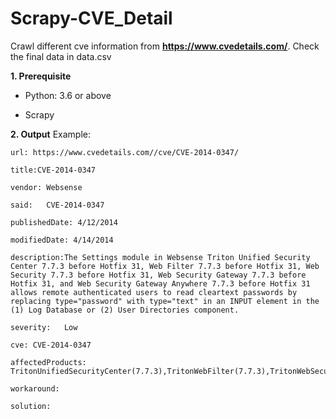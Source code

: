 # Scrapy-CVE_Detail

Crawl different cve information from **https://www.cvedetails.com/**. Check the final data in data.csv


**1. Prerequisite**

- Python: 3.6 or above

- Scrapy


**2. Output**
Example:

```
url: https://www.cvedetails.com//cve/CVE-2014-0347/

title:CVE-2014-0347

vendor:	Websense

said:	CVE-2014-0347

publishedDate: 4/12/2014	

modifiedDate: 4/14/2014	

description:The Settings module in Websense Triton Unified Security Center 7.7.3 before Hotfix 31, Web Filter 7.7.3 before Hotfix 31, Web Security 7.7.3 before Hotfix 31, Web Security Gateway 7.7.3 before Hotfix 31, and Web Security Gateway Anywhere 7.7.3 before Hotfix 31 allows remote authenticated users to read cleartext passwords by replacing type="password" with type="text" in an INPUT element in the (1) Log Database or (2) User Directories component.

severity:	Low

cve: CVE-2014-0347

affectedProducts:	TritonUnifiedSecurityCenter(7.7.3),TritonWebFilter(7.7.3),TritonWebSecurity(7.7.3),TritonWebSecurityGateway(7.7.3),TritonWebSecurityGatewayAnywhere(7.7.3)

workaround:	

solution:
```
